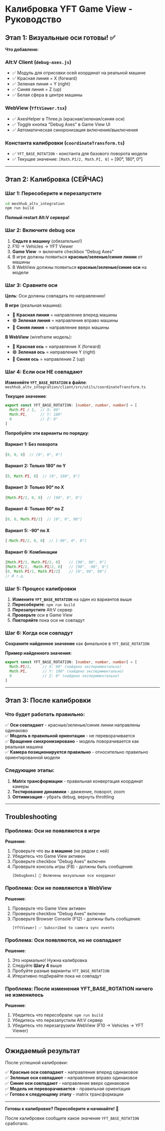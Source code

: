 # Калибровка YFT Game View - Руководство

## Этап 1: Визуальные оси готовы! ✅

**Что добавлено**:

### Alt:V Client (`debug-axes.js`)
- ✅ Модуль для отрисовки осей координат на реальной машине
- ✅ Красная линия = X (forward)
- ✅ Зеленая линия = Y (right)  
- ✅ Синяя линия = Z (up)
- ✅ Белая сфера в центре машины

### WebView (`YftViewer.tsx`)
- ✅ AxesHelper в Three.js (красная/зеленая/синяя оси)
- ✅ Toggle кнопка "Debug Axes" в Game View UI
- ✅ Автоматическая синхронизация включения/выключения

### Константа калибровки (`coordinateTransform.ts`)
- ✅ `YFT_BASE_ROTATION` - константа для базового поворота модели
- ✅ Текущее значение: `[Math.PI/2, Math.PI, 0]` = [90°, 180°, 0°]

---

## Этап 2: Калибровка (СЕЙЧАС)

### Шаг 1: Пересоберите и перезапустите

```bash
cd meshhub_altv_integration
npm run build
```

**Полный restart Alt:V сервера!**

### Шаг 2: Включите debug оси

1. **Сядьте в машину** (обязательно!)
2. F10 → Vehicles → YFT Viewer
3. **Game View** → включите checkbox "Debug Axes"
4. В игре должны появиться **красные/зеленые/синие линии** от машины
5. В WebView должны появиться **красные/зеленые/синие оси** на модели

### Шаг 3: Сравните оси

**Цель**: Оси должны совпадать по направлению!

**В игре** (реальная машина):
- 🔴 **Красная линия** = направление вперед машины
- 🟢 **Зеленая линия** = направление вправо машины  
- 🔵 **Синяя линия** = направление вверх машины

**В WebView** (wireframe модель):
- 🔴 **Красная ось** = направление X (forward)
- 🟢 **Зеленая ось** = направление Y (right)
- 🔵 **Синяя ось** = направление Z (up)

### Шаг 4: Если оси НЕ совпадают

**Изменяйте `YFT_BASE_ROTATION` в файле**:
`meshhub_altv_integration/client/src/utils/coordinateTransform.ts`

**Текущее значение**:
```typescript
export const YFT_BASE_ROTATION: [number, number, number] = [
  Math.PI / 2,  // X: 90°
  Math.PI,      // Y: 180°  
  0             // Z: 0°
]
```

**Попробуйте эти варианты по порядку**:

#### Вариант 1: Без поворота
```typescript
[0, 0, 0]  // [0°, 0°, 0°]
```

#### Вариант 2: Только 180° по Y
```typescript
[0, Math.PI, 0]  // [0°, 180°, 0°]
```

#### Вариант 3: Только 90° по X
```typescript
[Math.PI/2, 0, 0]  // [90°, 0°, 0°]
```

#### Вариант 4: Только 90° по Z
```typescript
[0, 0, Math.PI/2]  // [0°, 0°, 90°]
```

#### Вариант 5: -90° по X
```typescript
[-Math.PI/2, 0, 0]  // [-90°, 0°, 0°]
```

#### Вариант 6: Комбинации
```typescript
[Math.PI/2, Math.PI/2, 0]    // [90°, 90°, 0°]
[Math.PI/2, -Math.PI/2, 0]   // [90°, -90°, 0°]
[0, Math.PI/2, Math.PI/2]    // [0°, 90°, 90°]
// И т.д.
```

### Шаг 5: Процесс калибровки

1. **Измените `YFT_BASE_ROTATION`** на один из вариантов выше
2. **Пересоберите**: `npm run build`
3. **Перезапустите** Alt:V сервер
4. **Проверьте** оси в Game View
5. **Повторяйте** пока оси не совпадут

### Шаг 6: Когда оси совпадут

**Сохраните найденное значение** как финальное в `YFT_BASE_ROTATION`

**Пример найденного значения**:
```typescript
export const YFT_BASE_ROTATION: [number, number, number] = [
  Math.PI/2,     // X: 90° (найдено экспериментально)
  Math.PI,       // Y: 180° (найдено экспериментально)
  0              // Z: 0° (найдено экспериментально)
]
```

---

## Этап 3: После калибровки

### Что будет работать правильно:

✅ **Оси совпадают** - красные/зеленые/синие линии направлены одинаково  
✅ **Модель в правильной ориентации** - не переворачивается  
✅ **Вращение синхронизировано** - модель поворачивается как реальная машина  
✅ **Камера позиционируется правильно** - относительно правильно ориентированной модели  

### Следующие этапы:

1. **Matrix трансформации** - правильная конвертация координат камеры
2. **Тестирование динамики** - движение, поворот, zoom
3. **Оптимизация** - убрать debug, вернуть throttling

---

## Troubleshooting

### Проблема: Оси не появляются в игре

**Решение**:
1. Проверьте что вы **в машине** (не рядом с ней)
2. Убедитесь что Game View активен
3. Проверьте checkbox "Debug Axes" включен
4. Проверьте консоль игры (F8) - должны быть сообщения:
   ```
   [DebugAxes] 🔴 Включены визуальные оси координат
   ```

### Проблема: Оси не появляются в WebView

**Решение**:
1. Проверьте что Game View активен
2. Проверьте checkbox "Debug Axes" включен
3. Проверьте Browser Console (F12) - должны быть сообщения:
   ```
   [YftViewer] ✅ Subscribed to camera sync events
   ```

### Проблема: Оси появляются, но не совпадают

**Решение**:
1. Это нормально! Нужна калибровка
2. Следуйте **Шагу 4** выше
3. Пробуйте разные варианты `YFT_BASE_ROTATION`
4. Итеративно подбирайте пока не совпадут

### Проблема: После изменения YFT_BASE_ROTATION ничего не изменилось

**Решение**:
1. Убедитесь что пересобрали: `npm run build`
2. Убедитесь что перезапустили Alt:V сервер
3. Убедитесь что перезагрузили WebView (F10 → Vehicles → YFT Viewer)

---

## Ожидаемый результат

После успешной калибровки:

✅ **Красные оси совпадают** - направление вперед одинаковое  
✅ **Зеленые оси совпадают** - направление вправо одинаковое  
✅ **Синие оси совпадают** - направление вверх одинаковое  
✅ **Модель не переворачивается** - правильная ориентация  
✅ **Готово к следующему этапу** - matrix трансформации  

---

**Готовы к калибровке? Пересоберите и начинайте! 🚀**

После калибровки сообщите какое значение `YFT_BASE_ROTATION` сработало.
